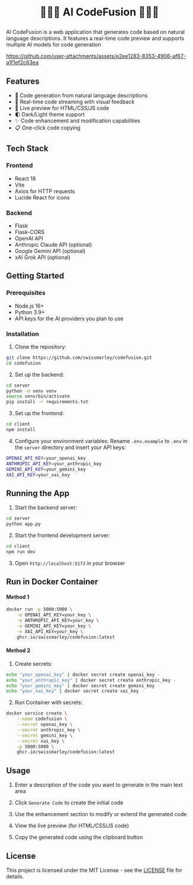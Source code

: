 # <p align="center"> 👨🏼‍💻 AI CodeFusion 👨🏼‍💻 </p>

AI CodeFusion is a web application that generates code based on natural language descriptions. It features a real-time code preview and supports multiple AI models for code generation


https://github.com/user-attachments/assets/e2ee1283-8353-4906-af67-a1f1ef2c63ea


## Features

- 🤖 Code generation from natural language descriptions
- 📝 Real-time code streaming with visual feedback
- 👀 Live preview for HTML/CSS/JS code
- 🌓 Dark/Light theme support
- ✨ Code enhancement and modification capabilities
- 📋 One-click code copying

## Tech Stack

### Frontend
- React 18
- Vite
- Axios for HTTP requests
- Lucide React for icons

### Backend
- Flask
- Flask-CORS
- OpenAI API
- Anthropic Claude API (optional)
- Google Gemini API (optional)
- xAI Grok API (optional)

## Getting Started

### Prerequisites

- Node.js 16+
- Python 3.9+
- API keys for the AI providers you plan to use

### Installation

1. Clone the repository:
```bash
git clone https://github.com/swissmarley/codefusion.git
cd codefusion
```

2. Set up the backend:
```bash
cd server
python -m venv venv
source venv/bin/activate
pip install -r requirements.txt
```

3. Set up the frontend:
```bash
cd client
npm install
```

4. Configure your environment variables: Rename `.env.example`  to `.env` in the `server` directory  and insert your API keys:

```bash
OPENAI_API_KEY=your_openai_key
ANTHROPIC_API_KEY=your_anthropic_key
GEMINI_API_KEY=your_gemini_key
XAI_API_KEY=your_xai_key
```

## Running the App

1. Start the backend server:
```bash
cd server
python app.py
```

2. Start the frontend development server:
```bash
cd client
npm run dev
```

3. Open `http://localhost:5173` in your browser


## Run in Docker Container

#### Method 1

```bash
docker run -p 5000:5000 \
    -e OPENAI_API_KEY=your_key \
    -e ANTHROPIC_API_KEY=your_key \
    -e GEMINI_API_KEY=your_key \
    -e XAI_API_KEY=your_key \
    ghcr.io/swissmarley/codefusion:latest
```

#### Method 2

1. Create secrets:
```bash
echo "your_openai_key" | docker secret create openai_key -
echo "your_anthropic_key" | docker secret create anthropic_key -
echo "your_gemini_key" | docker secret create gemini_key -
echo "your_xai_key" | docker secret create xai_key -
```

2. Run Container with secrets:
```bash
docker service create \
    --name codefusion \
    --secret openai_key \
    --secret anthropic_key \
    --secret gemini_key \
    --secret xai_key \
    -p 5000:5000 \
    ghcr.io/swissmarley/codefusion:latest
```


## Usage

1. Enter a description of the code you want to generate in the main text area

2. Click `Generate Code` to create the initial code

3. Use the enhancement section to modify or extend the generated code

4. View the live preview (for HTML/CSS/JS code)

5. Copy the generated code using the clipboard button


## License

This project is licensed under the MIT License - see the [LICENSE](LICENSE) file for details.

